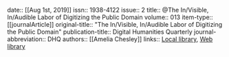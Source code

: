 date:: [[Aug 1st, 2019]]
issn:: 1938-4122
issue:: 2
title:: @The In/Visible, In/Audible Labor of Digitizing the Public Domain
volume:: 013
item-type:: [[journalArticle]]
original-title:: "The In/Visible, In/Audible Labor of Digitizing the Public Domain"
publication-title:: Digital Humanities Quarterly
journal-abbreviation:: DHQ
authors:: [[Amelia Chesley]]
links:: [Local library](zotero://select/groups/2386895/items/Z9LJ4TR8), [Web library](https://www.zotero.org/groups/2386895/items/Z9LJ4TR8)
